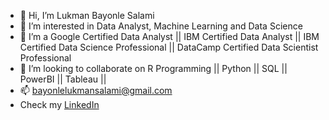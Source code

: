 - 👋 Hi, I’m Lukman Bayonle Salami 
- 👀 I’m interested in Data Analyst, Machine Learning and Data Science 
- 🌱 I’m a Google Certified Data Analyst || IBM Certified Data Analyst || IBM Certified Data Science Professional || DataCamp Certified Data Scientist Professional
- 💞️ I’m looking to collaborate on R Programming || Python || SQL || PowerBI || Tableau ||
- 📫 bayonlelukmansalami@gmail.com
- Check my  [LinkedIn](https://www.linkedin.com/in/salamibayonlelukman/)
<!---
bayonlelukmansalami/bayonlelukmansalami is a ✨ special ✨ repository because its `README.md` (this file) appears on your GitHub profile.
You can click the Preview link to take a look at your changes.
--->
